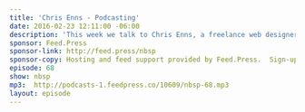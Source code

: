 ```yaml
---
title: 'Chris Enns - Podcasting'
date: 2016-02-23 12:11:00 -06:00
description: 'This week we talk to Chris Enns, a freelance web designer and podcaster. He runs his own solo web shop Lemon Productions from Saskatoon, Canada, as well as produce shows for the GoodStuff.fm podcast network.'
sponsor: Feed.Press
sponsor-link: http://feed.press/nbsp
sponsor-copy: Hosting and feed support provided by Feed.Press.  Sign-up today and try FeedPress on a 14 day trial (no contracts or commitments). Use promo code *nbsp* during checkout to get 10% off your first year.
episode: 68
show: nbsp
mp3:  http://podcasts-1.feedpress.co/10609/nbsp-68.mp3
layout: episode
---
```

